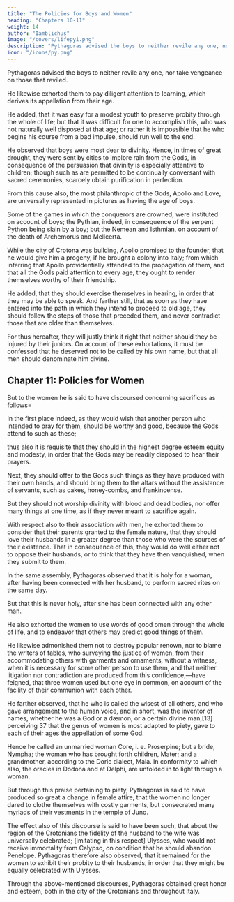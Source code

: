 ```yaml
---
title: "The Policies for Boys and Women"
heading: "Chapters 10-11"
weight: 14
author: "Iamblichus"
image: "/covers/lifepyi.png"
description: "Pythagoras advised the boys to neither revile any one, nor take vengeance on those that reviled"
icon: "/icons/py.png"
---
```



Pythagoras advised the boys to <!-- , therefore, complying with their wish, is said to have given the boys the following advice= That they should --> neither revile any one, nor take vengeance on those that reviled. 

He likewise exhorted them to pay diligent attention to learning, which derives its appellation from their age. 

He added, that it was easy for a modest youth to preserve probity through the whole of life; but that it was difficult for one to accomplish this, who was not naturally well disposed at that age; or rather it is impossible that he who begins his course from a bad impulse, should run well to the end. 

He observed that boys were most dear to divinity. Hence, in times of great drought, they were sent by cities to implore rain from the Gods, in consequence of the persuasion that divinity is especially attentive to children; though such as are permitted to be continually conversant with sacred ceremonies, scarcely obtain purification in perfection. 

From this cause also, the most philanthropic of the Gods, Apollo and Love, are universally represented in pictures as having the age of boys. 

Some of the games in which the conquerors are crowned, were instituted on account of boys; the Pythian, indeed, in consequence of the serpent Python being slain by a boy; but the Nemean and Isthmian, on account of the death of Archemorus and Melicerta. 

While the city of Crotona was building, Apollo promised to the founder, that he would give him a progeny, if he brought a colony into Italy; from which inferring that Apollo providentially attended to the propagation of them, and that all the Gods paid attention to every age, they ought to render themselves worthy of their friendship. 

He added, that they should exercise themselves in hearing, in order that they may be able to speak. And farther still, that as soon as they have entered into the path in which they intend to proceed to old age, they should follow the steps of those that preceded them, and never contradict those that are older than themselves. 

For thus hereafter, they will justly think it right that neither should they be injured by their juniors. On account of these exhortations, it must be confessed that he deserved not to be called by his own name, but that all men should denominate him divine.



## Chapter 11: Policies for Women

But to the women he is said to have discoursed concerning sacrifices as follows= 

In the first place indeed, as they would wish that another person who intended to pray for them, should be worthy and good, because the Gods attend to such as these; 

thus also it is requisite that they should in the highest degree esteem equity and modesty, in order that the Gods may be readily disposed to hear their prayers. 

Next, they should offer to the Gods such things as they have produced with their own hands, and should bring them to the altars without the assistance of servants, such as cakes, honey-combs, and frankincense. 

But they should not worship divinity with blood and dead bodies, nor offer many things at one time, as if they never meant to sacrifice again. 

With respect also to their association with men, he exhorted them to consider that their parents granted to the female nature, that they should love their husbands in a greater degree than those who were the sources of their existence. That in consequence of this, they would do well either not to oppose their husbands, or to think that they have then vanquished, when they submit to them. 

In the same assembly, Pythagoras observed that it is holy for a woman, after having been connected with her husband, to perform sacred rites on the same day. 

But that this is never holy, after she has been connected with any other man. 

He also exhorted the women to use words of good omen through the whole of life, and to endeavor that others may predict good things of them. 

He likewise admonished them not to destroy popular renown, nor to blame the writers of fables, who surveying the justice of women, from their accommodating others with garments and ornaments, without a witness, when it is necessary for some other person to use them, and that neither litigation nor contradiction are produced from this confidence,—have feigned, that three women used but one eye in common, on account of the facility of their communion  with each other. 

He farther observed, that he who is called the wisest of all others, and who gave arrangement to the human voice, and in short, was the inventor of names, whether he was a God or a dæmon, or a certain divine man,[13] perceiving 37 that the genus of women is most adapted to piety, gave to each of their ages the appellation of some God. 

Hence he called an unmarried woman Core, i. e. Proserpine; but a bride, Nympha; the woman who has brought forth children, Mater; and a grandmother, according to the Doric dialect, Maia. In conformity to which also, the oracles in Dodona and at Delphi, are unfolded in to light through a woman. 

But through this praise pertaining to piety, Pythagoras is said to have produced so great a change in female attire, that the women no longer dared to clothe themselves with costly garments, but consecrated many myriads of their vestments in the temple of Juno. 

The effect also of this discourse is said to have been such, that about the region of the Crotonians the fidelity of the husband to the wife was universally celebrated; [imitating in this respect] Ulysses, who would not receive immortality from Calypso, on condition that he should abandon Penelope. Pythagoras therefore also observed, that it remained for the women to exhibit their probity to their husbands, in order that they might be equally celebrated with Ulysses. 

Through the above-mentioned discourses, Pythagoras obtained great honor and esteem, both in the city of the Crotonians and throughout Italy.
